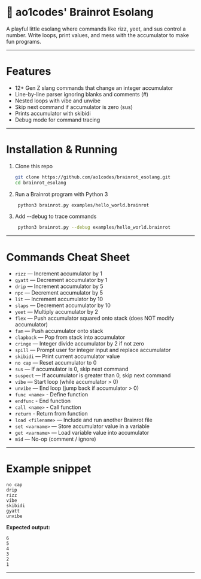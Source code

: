 # 🧠 ao1codes' Brainrot Esolang

A playful little esolang where commands like rizz, yeet, and sus control a number. Write loops, print values, and mess with the accumulator to make fun programs.

---

# Features

* 12+ Gen Z slang commands that change an integer accumulator
* Line-by-line parser ignoring blanks and comments (#)
* Nested loops with vibe and unvibe
* Skip next command if accumulator is zero (sus)
* Prints accumulator with skibidi
* Debug mode for command tracing

---

# Installation & Running

1. Clone this repo
   ```bash
   git clone https://github.com/ao1codes/brainrot_esolang.git
   cd brainrot_esolang
   ```

2. Run a Brainrot program with Python 3
   ```bash
    python3 brainrot.py examples/hello_world.brainrot
   ```

3. Add --debug to trace commands
   ```bash
    python3 brainrot.py --debug examples/hello_world.brainrot
   ```
   
---

# Commands Cheat Sheet

- `rizz` — Increment accumulator by 1  
- `gyatt` — Decrement accumulator by 1  
- `drip` — Increment accumulator by 5  
- `npc` — Decrement accumulator by 5  
- `lit` — Increment accumulator by 10  
- `slaps` — Decrement accumulator by 10  
- `yeet` — Multiply accumulator by 2  
- `flex` — Push accumulator squared onto stack (does NOT modify accumulator)  
- `fam` — Push accumulator onto stack  
- `clapback` — Pop from stack into accumulator  
- `cringe` — Integer divide accumulator by 2 if not zero  
- `spill` — Prompt user for integer input and replace accumulator  
- `skibidi` — Print current accumulator value  
- `no cap` — Reset accumulator to 0  
- `sus` — If accumulator is 0, skip next command  
- `suspect` — If accumulator is greater than 0, skip next command  
- `vibe` — Start loop (while accumulator > 0)  
- `unvibe` — End loop (jump back if accumulator > 0)  
- `func <name>` - Define function 
- `endfunc` - End function 
- `call <name>` - Call function 
- `return` - Return from function
- `load <filename>` — Include and run another Brainrot file  
- `set <varname>` — Store accumulator value in a variable  
- `get <varname>` — Load variable value into accumulator  
- `mid` — No-op (comment / ignore)  

---

# Example snippet

```brainrot
no cap
drip
rizz
vibe
skibidi
gyatt
unvibe
```

**Expected output:**

```
6
5
4
3
2
1
```

---
